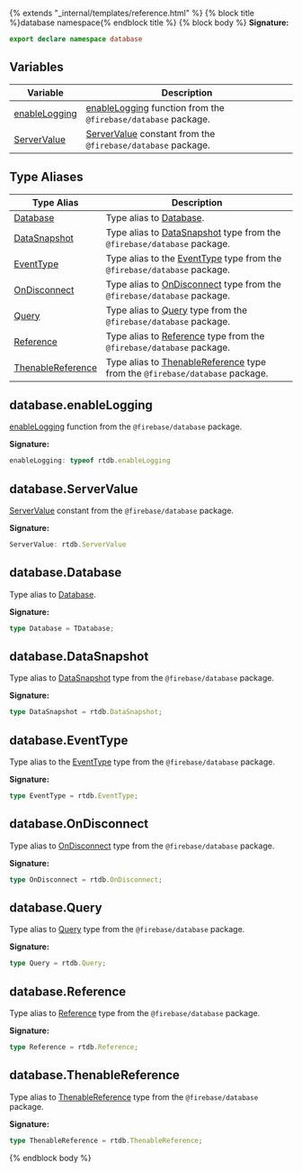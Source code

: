 {% extends "_internal/templates/reference.html" %}
{% block title %}database namespace{% endblock title %}
{% block body %}
<b>Signature:</b>

```typescript
export declare namespace database 
```

## Variables

|  Variable | Description |
|  --- | --- |
|  [enableLogging](./firebase-admin.database_n.md#databaseenablelogging) | [enableLogging](https://firebase.google.com/docs/reference/js/firebase.database#enablelogging) function from the <code>@firebase/database</code> package. |
|  [ServerValue](./firebase-admin.database_n.md#databaseservervalue) | [ServerValue](https://firebase.google.com/docs/reference/js/firebase.database.ServerValue) constant from the <code>@firebase/database</code> package. |

## Type Aliases

|  Type Alias | Description |
|  --- | --- |
|  [Database](./firebase-admin.database_n.md#databasedatabase) | Type alias to [Database](./firebase-admin.database.database.md#database_interface)<!-- -->. |
|  [DataSnapshot](./firebase-admin.database_n.md#databasedatasnapshot) | Type alias to [DataSnapshot](https://firebase.google.com/docs/reference/js/firebase.database.DataSnapshot) type from the <code>@firebase/database</code> package. |
|  [EventType](./firebase-admin.database_n.md#databaseeventtype) | Type alias to the [EventType](https://firebase.google.com/docs/reference/js/firebase.database#eventtype) type from the <code>@firebase/database</code> package. |
|  [OnDisconnect](./firebase-admin.database_n.md#databaseondisconnect) | Type alias to [OnDisconnect](https://firebase.google.com/docs/reference/js/firebase.database.OnDisconnect) type from the <code>@firebase/database</code> package. |
|  [Query](./firebase-admin.database_n.md#databasequery) | Type alias to [Query](https://firebase.google.com/docs/reference/js/firebase.database.Query) type from the <code>@firebase/database</code> package. |
|  [Reference](./firebase-admin.database_n.md#databasereference) | Type alias to [Reference](https://firebase.google.com/docs/reference/js/firebase.database.Reference) type from the <code>@firebase/database</code> package. |
|  [ThenableReference](./firebase-admin.database_n.md#databasethenablereference) | Type alias to [ThenableReference](https://firebase.google.com/docs/reference/js/firebase.database.ThenableReference) type from the <code>@firebase/database</code> package. |

## database.enableLogging

[enableLogging](https://firebase.google.com/docs/reference/js/firebase.database#enablelogging) function from the `@firebase/database` package.

<b>Signature:</b>

```typescript
enableLogging: typeof rtdb.enableLogging
```

## database.ServerValue

[ServerValue](https://firebase.google.com/docs/reference/js/firebase.database.ServerValue) constant from the `@firebase/database` package.

<b>Signature:</b>

```typescript
ServerValue: rtdb.ServerValue
```

## database.Database

Type alias to [Database](./firebase-admin.database.database.md#database_interface)<!-- -->.

<b>Signature:</b>

```typescript
type Database = TDatabase;
```

## database.DataSnapshot

Type alias to [DataSnapshot](https://firebase.google.com/docs/reference/js/firebase.database.DataSnapshot) type from the `@firebase/database` package.

<b>Signature:</b>

```typescript
type DataSnapshot = rtdb.DataSnapshot;
```

## database.EventType

Type alias to the [EventType](https://firebase.google.com/docs/reference/js/firebase.database#eventtype) type from the `@firebase/database` package.

<b>Signature:</b>

```typescript
type EventType = rtdb.EventType;
```

## database.OnDisconnect

Type alias to [OnDisconnect](https://firebase.google.com/docs/reference/js/firebase.database.OnDisconnect) type from the `@firebase/database` package.

<b>Signature:</b>

```typescript
type OnDisconnect = rtdb.OnDisconnect;
```

## database.Query

Type alias to [Query](https://firebase.google.com/docs/reference/js/firebase.database.Query) type from the `@firebase/database` package.

<b>Signature:</b>

```typescript
type Query = rtdb.Query;
```

## database.Reference

Type alias to [Reference](https://firebase.google.com/docs/reference/js/firebase.database.Reference) type from the `@firebase/database` package.

<b>Signature:</b>

```typescript
type Reference = rtdb.Reference;
```

## database.ThenableReference

Type alias to [ThenableReference](https://firebase.google.com/docs/reference/js/firebase.database.ThenableReference) type from the `@firebase/database` package.

<b>Signature:</b>

```typescript
type ThenableReference = rtdb.ThenableReference;
```
{% endblock body %}
